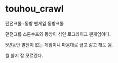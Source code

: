 # touhou_crawl
던전크롤+동방 팬게임 동방크롤


던전크롤 스톤수프와 동방이 섞인 로그라이크 팬게임이다.


5년동안 발전이 없는 게임이니 마음대로 굽고 삶고 해도 됨.


뭘 쓸지 잘 모르겠다.
